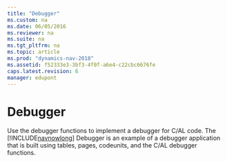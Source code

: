 ```yaml
---
title: "Debugger"
ms.custom: na
ms.date: 06/05/2016
ms.reviewer: na
ms.suite: na
ms.tgt_pltfrm: na
ms.topic: article
ms.prod: "dynamics-nav-2018"
ms.assetid: f52333e3-3bf3-4f0f-a6e4-c22cbc6676fe
caps.latest.revision: 6
manager: edupont
---
```

# Debugger
Use the debugger functions to implement a debugger for C/AL code. The [!INCLUDE[navnowlong](includes/navnowlong_md.md)] Debugger is an example of a debugger application that is built using tables, pages, codeunits, and the C/AL debugger functions.